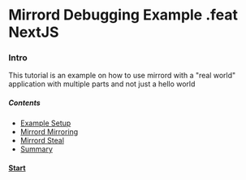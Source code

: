 
# Mirrord Debugging Example .feat NextJS

### Intro

This tutorial is an example on how to use mirrord with a "real world" application with multiple parts and not just a hello world


##### Contents
* [Example Setup](02.%20Example%20Setup.md)
* [Mirrord Mirroring](03.%20Mirrord%20Mirroring.md)
* [Mirrord Steal](04.%20Mirrord%20Steal.md)
* [Summary](05.%20Summary.md)


#### [Start](02.%20Example%20Setup.md)
